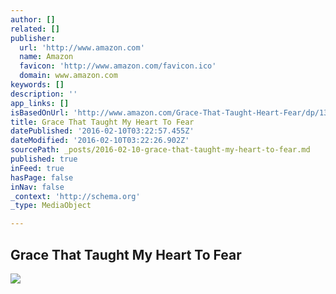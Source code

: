```yaml
---
author: []
related: []
publisher:
  url: 'http://www.amazon.com'
  name: Amazon
  favicon: 'http://www.amazon.com/favicon.ico'
  domain: www.amazon.com
keywords: []
description: ''
app_links: []
isBasedOnUrl: 'http://www.amazon.com/Grace-That-Taught-Heart-Fear/dp/1320507263/ref=sr_1_2?ie=UTF8&qid=1455074532&sr=8-2&keywords=brendan+beale'
title: Grace That Taught My Heart To Fear
datePublished: '2016-02-10T03:22:57.455Z'
dateModified: '2016-02-10T03:22:26.902Z'
sourcePath: _posts/2016-02-10-grace-that-taught-my-heart-to-fear.md
published: true
inFeed: true
hasPage: false
inNav: false
_context: 'http://schema.org'
_type: MediaObject

---
```

<article style=""><h1>Grace That Taught My Heart To Fear</h1><img src="http://ecx.images-amazon.com/images/I/418gdGaAl6L.jpg" /></article>
